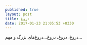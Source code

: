 ```yaml
---
published: true
layout: post
title: دروغ
date: 2017-01-23 21:05:53 +0330
---
```

دروغ، دروغ، دروغ...دروغ‌های بزرگ و مهم...
